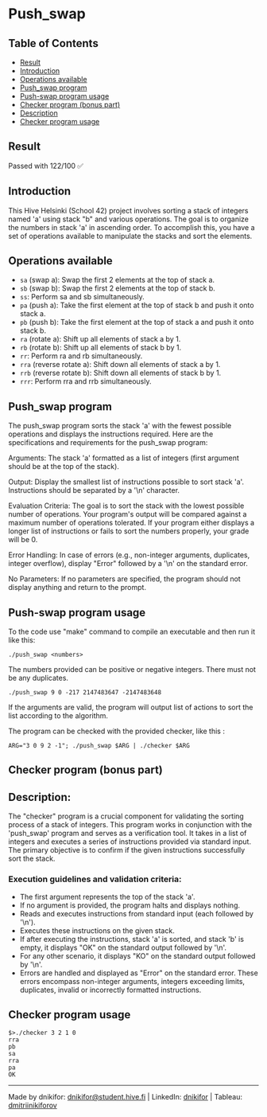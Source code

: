 # Push_swap

## Table of Contents
- [Result](#result)
- [Introduction](#introduction)
- [Operations available](#operations-available)
- [Push_swap program](#push_swap-program)
- [Push-swap program usage](#push-swap-program-usage)
- [Checker program (bonus part)](#checker-program-bonus-part)
- [Description](#description)
- [Checker program usage](#checker-program-usage)

## Result

Passed with 122/100 ✅

## Introduction

This Hive Helsinki (School 42) project involves sorting a stack of integers named 'a' using stack "b" and various operations. The goal is to organize the numbers in stack 'a' in ascending order. To accomplish this, you have a set of operations available to manipulate the stacks and sort the elements.

## Operations available

- ```sa``` (swap a): Swap the first 2 elements at the top of stack a.
- ```sb``` (swap b): Swap the first 2 elements at the top of stack b.
- ```ss```: Perform sa and sb simultaneously.
- ```pa``` (push a): Take the first element at the top of stack b and push it onto stack a.
- ```pb``` (push b): Take the first element at the top of stack a and push it onto stack b.
- ```ra``` (rotate a): Shift up all elements of stack a by 1.
- ```rb``` (rotate b): Shift up all elements of stack b by 1.
- ```rr```: Perform ra and rb simultaneously.
- ```rra``` (reverse rotate a): Shift down all elements of stack a by 1.
- ```rrb``` (reverse rotate b): Shift down all elements of stack b by 1.
- ```rrr```: Perform rra and rrb simultaneously.

## Push_swap program

The push_swap program sorts the stack 'a' with the fewest possible operations and displays the instructions required. Here are the specifications and requirements for the push_swap program:

Arguments: The stack 'a' formatted as a list of integers (first argument should be at the top of the stack).

Output: Display the smallest list of instructions possible to sort stack 'a'. Instructions should be separated by a '\n' character.

Evaluation Criteria: The goal is to sort the stack with the lowest possible number of operations. Your program's output will be compared against a maximum number of operations tolerated. If your program either displays a longer list of instructions or fails to sort the numbers properly, your grade will be 0.

Error Handling: In case of errors (e.g., non-integer arguments, duplicates, integer overflow), display "Error" followed by a '\n' on the standard error.

No Parameters: If no parameters are specified, the program should not display anything and return to the prompt.

## Push-swap program usage

To the code use "make" command to compile an executable and then run it like this:

```shell
./push_swap <numbers>
```

The numbers provided can be positive or negative integers. There must not be any duplicates.

```shell
./push_swap 9 0 -217 2147483647 -2147483648
```

If the arguments are valid, the program will output list of actions to sort the list according to the algorithm.

The program can be checked with the provided checker, like this :

```shell
ARG="3 0 9 2 -1"; ./push_swap $ARG | ./checker $ARG
```

## Checker program (bonus part)

## Description:
The "checker" program is a crucial component for validating the sorting process of a stack of integers. This program works in conjunction with the 'push_swap' program and serves as a verification tool. It takes in a list of integers and executes a series of instructions provided via standard input. The primary objective is to confirm if the given instructions successfully sort the stack.

### Execution guidelines and validation criteria:

- The first argument represents the top of the stack 'a'.
- If no argument is provided, the program halts and displays nothing.
- Reads and executes instructions from standard input (each followed by '\n').
- Executes these instructions on the given stack.
- If after executing the instructions, stack 'a' is sorted, and stack 'b' is empty, it displays "OK" on the standard output followed by '\n'.
- For any other scenario, it displays "KO" on the standard output followed by '\n'.
- Errors are handled and displayed as "Error" on the standard error. These errors encompass non-integer arguments, integers exceeding limits, duplicates, invalid or incorrectly formatted instructions.

## Checker program usage

```shell
$>./checker 3 2 1 0
rra
pb
sa
rra
pa
OK
```

---
Made by dnikifor: dnikifor@student.hive.fi | LinkedIn: [dnikifor](https://www.linkedin.com/in/dmitriinikiforov/) | Tableau: [dmitriinikiforov](https://public.tableau.com/app/profile/nikiforov.dmitrii/vizzes)
